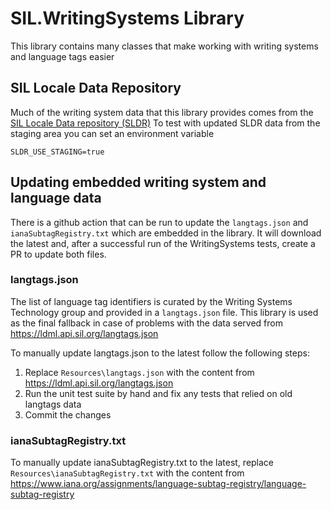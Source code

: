# SIL.WritingSystems Library

This library contains many classes that make working with writing systems and language tags easier

## SIL Locale Data Repository

Much of the writing system data that this library provides comes from the [SIL Locale Data repository (SLDR)](https://github.com/silnrsi/sldr?tab=readme-ov-file#sil-locale-data-repository-sldr)
To test with updated SLDR data from the staging area you can set an environment variable

`SLDR_USE_STAGING=true`

## Updating embedded writing system and language data

There is a github action that can be run to update the `langtags.json` and `ianaSubtagRegistry.txt` which are embedded in the library.
It will download the latest and, after a successful run of the WritingSystems tests, create a PR to update both files.

### langtags.json

The list of language tag identifiers is curated by the Writing Systems Technology group and provided in a `langtags.json` file.
This library is used as the final fallback in case of problems with the data served from https://ldml.api.sil.org/langtags.json

To manually update langtags.json to the latest follow the following steps:

1. Replace `Resources\langtags.json` with the content from https://ldml.api.sil.org/langtags.json
1. Run the unit test suite by hand and fix any tests that relied on old langtags data
1. Commit the changes

### ianaSubtagRegistry.txt
To manually update ianaSubtagRegistry.txt to the latest, replace `Resources\ianaSubtagRegistry.txt` with
the content from https://www.iana.org/assignments/language-subtag-registry/language-subtag-registry

